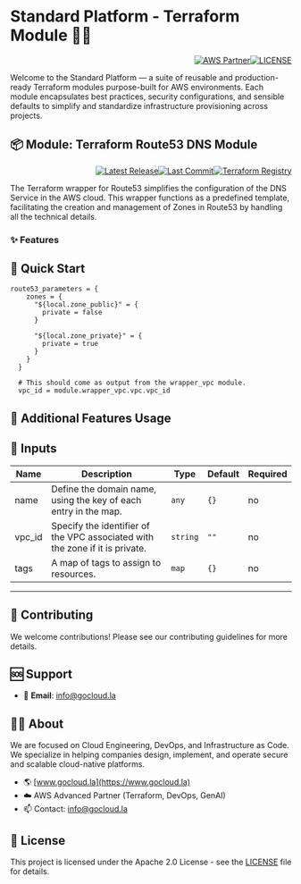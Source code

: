 # Standard Platform - Terraform Module 🚀🚀
<p align="right"><a href="https://partners.amazonaws.com/partners/0018a00001hHve4AAC/GoCloud"><img src="https://img.shields.io/badge/AWS%20Partner-Advanced-orange?style=for-the-badge&logo=amazonaws&logoColor=white" alt="AWS Partner"/></a><a href="LICENSE"><img src="https://img.shields.io/badge/License-Apache%202.0-green?style=for-the-badge&logo=apache&logoColor=white" alt="LICENSE"/></a></p>

Welcome to the Standard Platform — a suite of reusable and production-ready Terraform modules purpose-built for AWS environments.
Each module encapsulates best practices, security configurations, and sensible defaults to simplify and standardize infrastructure provisioning across projects.

## 📦 Module: Terraform Route53 DNS Module
<p align="right"><a href="https://github.com/gocloudLa/terraform-aws-wrapper-route53-zone/releases/latest"><img src="https://img.shields.io/github/v/release/gocloudLa/terraform-aws-wrapper-route53-zone.svg?style=for-the-badge" alt="Latest Release"/></a><a href=""><img src="https://img.shields.io/github/last-commit/gocloudLa/terraform-aws-wrapper-route53-zone.svg?style=for-the-badge" alt="Last Commit"/></a><a href="https://registry.terraform.io/modules/gocloudLa/wrapper-route53-zone/aws"><img src="https://img.shields.io/badge/Terraform-Registry-7B42BC?style=for-the-badge&logo=terraform&logoColor=white" alt="Terraform Registry"/></a></p>
The Terraform wrapper for Route53 simplifies the configuration of the DNS Service in the AWS cloud. This wrapper functions as a predefined template, facilitating the creation and management of Zones in Route53 by handling all the technical details.

### ✨ Features




## 🚀 Quick Start
```hcl
route53_parameters = {
    zones = {
      "${local.zone_public}" = {
        private = false
      }

      "${local.zone_private}" = {
        private = true
      }
    }
  }

  # This should come as output from the wrapper_vpc module.
  vpc_id = module.wrapper_vpc.vpc.vpc_id
```


## 🔧 Additional Features Usage



## 📑 Inputs
| Name   | Description                                                                  | Type     | Default | Required |
| ------ | ---------------------------------------------------------------------------- | -------- | ------- | -------- |
| name   | Define the domain name, using the key of each entry in the map.              | `any`    | `{}`    | no       |
| vpc_id | Specify the identifier of the VPC associated with the zone if it is private. | `string` | `""`    | no       |
| tags   | A map of tags to assign to resources.                                        | `map`    | `{}`    | no       |








---

## 🤝 Contributing
We welcome contributions! Please see our contributing guidelines for more details.

## 🆘 Support
- 📧 **Email**: info@gocloud.la

## 🧑‍💻 About
We are focused on Cloud Engineering, DevOps, and Infrastructure as Code.
We specialize in helping companies design, implement, and operate secure and scalable cloud-native platforms.
- 🌎 [www.gocloud.la](https://www.gocloud.la)
- ☁️ AWS Advanced Partner (Terraform, DevOps, GenAI)
- 📫 Contact: info@gocloud.la

## 📄 License
This project is licensed under the Apache 2.0 License - see the [LICENSE](LICENSE) file for details. 